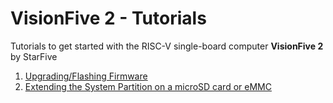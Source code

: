 # VisionFive 2 - Tutorials
Tutorials to get started with the RISC-V single-board computer **VisionFive 2** by StarFive

01. [Upgrading/Flashing Firmware](UpgradingFlashingFirmware.md)
02. [Extending the System Partition on a microSD card or eMMC](ExtendingPartition202302.md)

